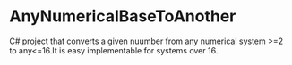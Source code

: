 AnyNumericalBaseToAnother
=========================

C# project that converts a given nuumber from any numerical system >=2 to any&lt;=16.It is easy implementable for systems over 16.
